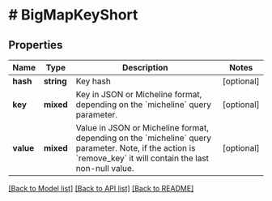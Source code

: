 # # BigMapKeyShort

## Properties

Name | Type | Description | Notes
------------ | ------------- | ------------- | -------------
**hash** | **string** | Key hash | [optional]
**key** | **mixed** | Key in JSON or Micheline format, depending on the &#x60;micheline&#x60; query parameter. | [optional]
**value** | **mixed** | Value in JSON or Micheline format, depending on the &#x60;micheline&#x60; query parameter. Note, if the action is &#x60;remove_key&#x60; it will contain the last non-null value. | [optional]

[[Back to Model list]](../../README.md#models) [[Back to API list]](../../README.md#endpoints) [[Back to README]](../../README.md)
